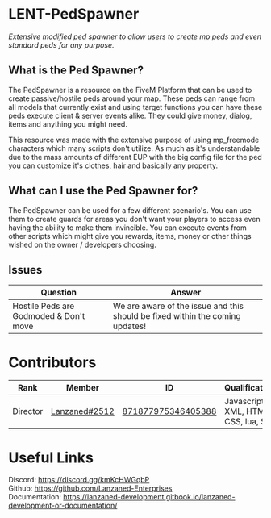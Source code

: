 # LENT-PedSpawner
*Extensive modified ped spawner to allow users to create mp peds and even standard peds for any purpose.*

## What is the Ped Spawner?
The PedSpawner is a resource on the FiveM Platform that can be used to create passive/hostile peds around your map. These peds can range from all models that currently exist and using target functions you can have these peds execute client & server events alike. They could give money, dialog, items and anything you might need.

This resource was made with the extensive purpose of using mp_freemode characters which many scripts don't utilize. As much as it's understandable due to the mass amounts of different EUP with the big config file for the ped you can customize it's clothes, hair and basically any property. 

## What can I use the Ped Spawner for?
The PedSpawner can be used for a few different scenario's. You can use them to create guards for areas you don't want your players to access even having the ability to make them invincible. You can execute events from other scripts which might give you rewards, items, money or other things wished on the owner / developers choosing.

## Issues
|  Question                                     |  Answer                                                                       |
|----                                           |----                                                                           |
| Hostile Peds are Godmoded & Don't move        | We are aware of the issue and this should be fixed within the coming updates! |

# Contributors
|  Rank       |  Member       | ID                 | Qualifications                       |
|----         |----           |----                |----                                  |
| Director    | [Lanzaned#2512](https://discordapp.com/users/871877975346405388) | [871877975346405388](https://discordapp.com/users/871877975346405388) | Javascript, XML, HTML, CSS, lua, SQL |

# Useful Links 
Discord: https://discord.gg/kmKcHWGqbP<br>
Github: https://github.com/Lanzaned-Enterprises<br>
Documentation: https://lanzaned-development.gitbook.io/lanzaned-development-or-documentation/